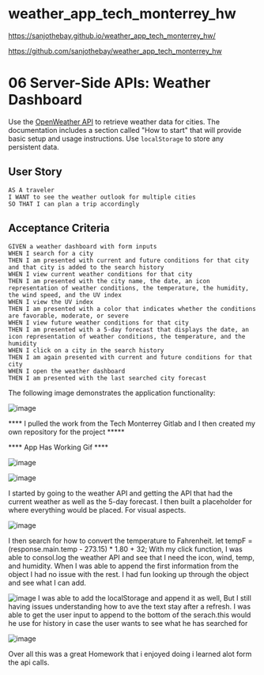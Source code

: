 ﻿# weather_app_tech_monterrey_hw
 
 https://sanjothebay.github.io/weather_app_tech_monterrey_hw/

https://github.com/sanjothebay/weather_app_tech_monterrey_hw


# 06 Server-Side APIs: Weather Dashboard

Use the [OpenWeather API](https://openweathermap.org/api) to retrieve weather data for cities. The documentation includes a section called "How to start" that will provide basic setup and usage instructions. Use `localStorage` to store any persistent data.

## User Story

```
AS A traveler
I WANT to see the weather outlook for multiple cities
SO THAT I can plan a trip accordingly
```

## Acceptance Criteria

```
GIVEN a weather dashboard with form inputs
WHEN I search for a city
THEN I am presented with current and future conditions for that city and that city is added to the search history
WHEN I view current weather conditions for that city
THEN I am presented with the city name, the date, an icon representation of weather conditions, the temperature, the humidity, the wind speed, and the UV index
WHEN I view the UV index
THEN I am presented with a color that indicates whether the conditions are favorable, moderate, or severe
WHEN I view future weather conditions for that city
THEN I am presented with a 5-day forecast that displays the date, an icon representation of weather conditions, the temperature, and the humidity
WHEN I click on a city in the search history
THEN I am again presented with current and future conditions for that city
WHEN I open the weather dashboard
THEN I am presented with the last searched city forecast
```

The following image demonstrates the application functionality:

![image](https://user-images.githubusercontent.com/67298961/98206417-78604180-1eff-11eb-9208-9184d08a2faf.png)

**** I pulled the work from the Tech Monterrey Gitlab and I then created my own repository for the project *****

**** App Has Working Gif ****

![image](https://user-images.githubusercontent.com/67298961/98205677-2834af80-1efe-11eb-9a78-9a1dc51c6b97.png)

![image](https://user-images.githubusercontent.com/67298961/98206261-39ca8700-1eff-11eb-9f35-dbe042ffc237.png)

I started by going to the weather API and getting the API that had the current weather as well as the 5-day forecast. 
I then built a placeholder for where everything would be placed. For visual aspects. 

![image](https://user-images.githubusercontent.com/67298961/98206324-54046500-1eff-11eb-915c-fff271b9d9b5.png)

I then search for how to convert the temperature to Fahrenheit.
let tempF = (response.main.temp - 273.15) * 1.80 + 32;
With my click function, I was able to consol.log the weather API and see that I need the icon, wind, temp, and humidity. 
When I was able to append the first information from the object I had no issue with the rest. 
I had fun looking up through the object and see what I can add. 

![image](https://user-images.githubusercontent.com/67298961/98206087-eeb07400-1efe-11eb-9396-a834002fed8c.png)
I was able to add the localStorage and append it as well, But I still having issues understanding how to ave the text stay after a refresh.
I was able to get the user input to append to the bottom of the serach.this would he use for history in case the user wants to see what he has searched for 

![image](https://user-images.githubusercontent.com/67298961/98206157-10116000-1eff-11eb-9e48-d99f7996f0e4.png)

Over all this was a great Homework that i enjoyed doing i learned alot form the api calls. 

